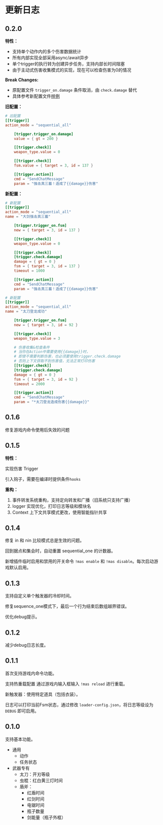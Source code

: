 # 更新日志

## 0.2.0

**特性：**

- 支持单个动作内的多个伤害数据统计
- 所有内部实现全部采用async/await异步
- 单个trigger的执行转为创建异步任务，支持内部长时间阻塞
- 由于主动式伤害收集模式的实现，现在可以检查伤害为0的情况

**Break Changes:**

- 原配置文件 `trigger_on.damage` 条件取消，由 `check.damage` 替代
- 具体参考新配置文件[样例](mas-config.example.toml)

**旧配置：**

```toml
# 旧配置
[[trigger]]
action_mode = "sequential_all"

    [trigger.trigger_on.damage]
    value = { gt = 200 }

    [[trigger.check]]
    weapon_type.value = 0

    [[trigger.check]]
    fsm.value = { target = 3, id = 137 }

    [[trigger.action]]
    cmd = "SendChatMessage"
    param = "强击真三蓄！造成了{{damage}}伤害"
```

**新配置：**

```toml
# 新配置
[[trigger]]
action_mode = "sequential_all"
name = "大剑强击真三蓄"

    [trigger.trigger_on.fsm]
    new = { target = 3, id = 137 }

    [[trigger.check]]
    weapon_type.value = 0

    [[trigger.check]]
    [trigger.check.damage]
    damage = { gt = 0 }
    fsm = { target = 3, id = 137 }
    timeout = 1000

    [[trigger.action]]
    cmd = "SendChatMessage"
    param = "强击真三蓄！造成了{{damage}}伤害"

# 新配置
[[trigger]]
action_mode = "sequential_all"
name = "太刀登龙成功"

    [trigger.trigger_on.fsm]
    new = { target = 3, id = 92 }

    [[trigger.check]]
    weapon_type.value = 3

    # 伤害收集&检查条件
    # 当你在Action中需要使用{{damage}}时，
    # 即使不需要判断伤害，也必须要使用trigger.check.damage
    # 否则上下文获取不到伤害值，无法正常打印伤害
    [[trigger.check]]
    [trigger.check.damage]
    damage = { gt = 0 }
    fsm = { target = 3, id = 92 }
    timeout = 2000

    [[trigger.action]]
    cmd = "SendChatMessage"
    param = "*太刀登龙造成伤害{{damage}}"
```

## 0.1.6

修复游戏内命令使用后失效的问题

## 0.1.5

**特性：**

实现伤害 Trigger

引入钩子，需要在编译时提供条件`hooks`

**重构：**

1. 事件转发系统重构，支持定向转发和广播（旧系统只支持广播）
2. logger 实现优化，打印日志等级和模块名
3. Context 上下文共享模式更改，使用智能指针共享

## 0.1.4

修复 in 和 nin 比较模式总是生效的问题。

回到据点和集会时，自动重置 sequential_one 的计数器。

新增插件临时启用和禁用的开关命令 `!mas enable` 和 `!mas disable`。每次启动游戏默认启用。

## 0.1.3

支持自定义单个触发器的冷却时间。

修复sequence_one模式下，最后一个行为结束后数组越界错误。

优化debug提示。

## 0.1.2

减少debug日志长度。

## 0.1.1

首次支持游戏内命令功能。

支持热重载配置 通过游戏内输入框输入 `!mas reload` 进行重载。

新触发器：使用特定道具（包括衣装）。

日志可以打印当前Fsm状态，通过修改 `loader-config.json`，将日志等级设为 `DEBUG` 即可启用。

## 0.1.0

支持基本功能。

- 通用
  - 动作
  - 任务状态
- 武器专有
  - 太刀：开刃等级
  - 虫棍：红白黄三灯时间
  - 盾斧：
      - 红盾时间
      - 红剑时间
      - 电锯时间
      - 瓶子数量
      - 剑能量（瓶子外框）
